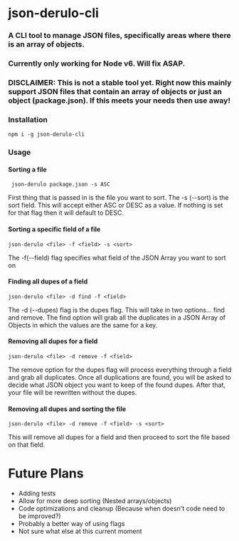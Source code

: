 # json-derulo-cli

### A CLI tool to manage JSON files, specifically areas where there is an array of objects.

### Currently only working for Node v6. Will fix ASAP.

### DISCLAIMER: This is not a stable tool yet. Right now this mainly support JSON files that contain an array of objects or just an object (package.json). If this meets your needs then use away!

### Installation
` npm i -g json-derulo-cli `

### Usage

#### Sorting a file 
` json-derulo package.json -s ASC`

First thing that is passed in is the file you want to sort. The -s (--sort) is the sort field.
This will accept either ASC or DESC as a value. If nothing is set for that flag then it will default to DESC.


#### Sorting a specific field of a file

` json-derulo <file> -f <field> -s <sort> `

The -f(--field) flag specifies what field of the JSON Array you want to sort on

#### Finding all dupes of a field

`json-derulo <file> -d find -f <field>`

The -d (--dupes) flag is the dupes flag. This will take in two options... find and remove. The find option 
will grab all the duplicates in a JSON Array of Objects in which the values are the same for a key.

#### Removing all dupes for a field

` json-derulo <file> -d remove -f <field> `

The remove option for the dupes flag will process everything through a field and grab all duplicates. Once
all duplications are found, you will be asked to decide what JSON object you want to keep of the found dupes.
After that, your file will be rewritten without the dupes.

#### Removing all dupes and sorting the file

` json-derulo <file> -d remove -f <field> -s <sort> `

This will remove all dupes for a field and then proceed to sort the file based on that field. 

# Future Plans

* Adding tests
* Allow for more deep sorting (Nested arrays/objects)
* Code optimizations and cleanup (Because when doesn't code need to be improved?)
* Probably a better way of using flags
* Not sure what else at this current moment
